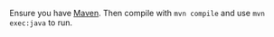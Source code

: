 Ensure you have [Maven](https://maven.apache.org/install.html).
Then compile with `mvn compile` and use `mvn exec:java` to run.

